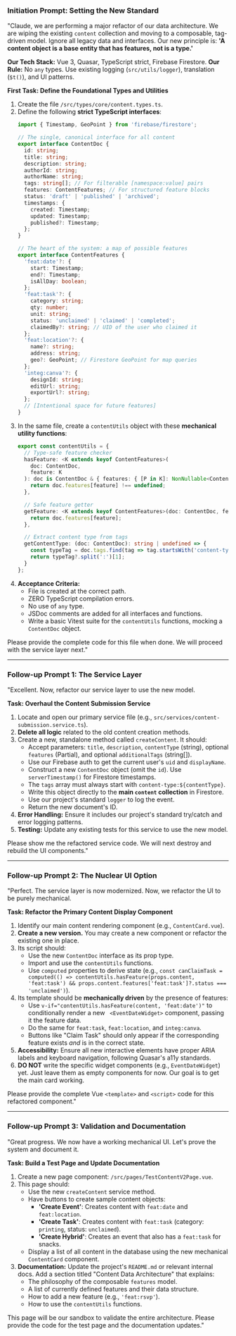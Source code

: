 ### **Initiation Prompt: Setting the New Standard**

"Claude, we are performing a major refactor of our data architecture. We are wiping the existing `content` collection and moving to a composable, tag-driven model. Ignore all legacy data and interfaces. Our new principle is: **'A content object is a base entity that has features, not is a type.'**

**Our Tech Stack:** Vue 3, Quasar, TypeScript strict, Firebase Firestore.
**Our Rule:** No `any` types. Use existing logging (`src/utils/logger`), translation (`$t()`), and UI patterns.

**First Task: Define the Foundational Types and Utilities**
1.  Create the file `/src/types/core/content.types.ts`.
2.  Define the following **strict TypeScript interfaces**:
    ```typescript
    import { Timestamp, GeoPoint } from 'firebase/firestore';

    // The single, canonical interface for all content
    export interface ContentDoc {
      id: string;
      title: string;
      description: string;
      authorId: string;
      authorName: string;
      tags: string[]; // For filterable [namespace:value] pairs
      features: ContentFeatures; // For structured feature blocks
      status: 'draft' | 'published' | 'archived';
      timestamps: {
        created: Timestamp;
        updated: Timestamp;
        published?: Timestamp;
      };
    }

    // The heart of the system: a map of possible features
    export interface ContentFeatures {
      'feat:date'?: {
        start: Timestamp;
        end?: Timestamp;
        isAllDay: boolean;
      };
      'feat:task'?: {
        category: string;
        qty: number;
        unit: string;
        status: 'unclaimed' | 'claimed' | 'completed';
        claimedBy?: string; // UID of the user who claimed it
      };
      'feat:location'?: {
        name?: string;
        address: string;
        geo?: GeoPoint; // Firestore GeoPoint for map queries
      };
      'integ:canva'?: {
        designId: string;
        editUrl: string;
        exportUrl?: string;
      };
      // [Intentional space for future features]
    }
    ```
3.  In the same file, create a `contentUtils` object with these **mechanical utility functions**:
    ```typescript
    export const contentUtils = {
      // Type-safe feature checker
      hasFeature: <K extends keyof ContentFeatures>(
        doc: ContentDoc,
        feature: K
      ): doc is ContentDoc & { features: { [P in K]: NonNullable<ContentFeatures[P]> } } => {
        return doc.features[feature] !== undefined;
      },

      // Safe feature getter
      getFeature: <K extends keyof ContentFeatures>(doc: ContentDoc, feature: K) => {
        return doc.features[feature];
      },

      // Extract content type from tags
      getContentType: (doc: ContentDoc): string | undefined => {
        const typeTag = doc.tags.find(tag => tag.startsWith('content-type:'));
        return typeTag?.split(':')[1];
      }
    };
    ```
4.  **Acceptance Criteria:**
    *   File is created at the correct path.
    *   ZERO TypeScript compilation errors.
    *   No use of `any` type.
    *   JSDoc comments are added for all interfaces and functions.
    *   Write a basic Vitest suite for the `contentUtils` functions, mocking a `ContentDoc` object.

Please provide the complete code for this file when done. We will proceed with the service layer next."

---

### **Follow-up Prompt 1: The Service Layer**

"Excellent. Now, refactor our service layer to use the new model.

**Task: Overhaul the Content Submission Service**
1.  Locate and open our primary service file (e.g., `src/services/content-submission.service.ts`).
2.  **Delete all logic** related to the old content creation methods.
3.  Create a new, standalone method called `createContent`. It should:
    *   Accept parameters: `title`, `description`, `contentType` (string), optional `features` (Partial<ContentFeatures>), and optional `additionalTags` (string[]).
    *   Use our Firebase auth to get the current user's `uid` and `displayName`.
    *   Construct a new `ContentDoc` object (omit the `id`). Use `serverTimestamp()` for Firestore timestamps.
    *   The `tags` array must always start with `content-type:${contentType}`.
    *   Write this object directly to the **main `content` collection** in Firestore.
    *   Use our project's standard `logger` to log the event.
    *   Return the new document's ID.
4.  **Error Handling:** Ensure it includes our project's standard try/catch and error logging patterns.
5.  **Testing:** Update any existing tests for this service to use the new model.

Please show me the refactored service code. We will next destroy and rebuild the UI components."

---

### **Follow-up Prompt 2: The Nuclear UI Option**

"Perfect. The service layer is now modernized. Now, we refactor the UI to be purely mechanical.

**Task: Refactor the Primary Content Display Component**
1.  Identify our main content rendering component (e.g., `ContentCard.vue`).
2.  **Create a new version.** You may create a new component or refactor the existing one in place.
3.  Its script should:
    *   Use the new `ContentDoc` interface as its prop type.
    *   Import and use the `contentUtils` functions.
    *   Use `computed` properties to derive state (e.g., `const canClaimTask = computed(() => contentUtils.hasFeature(props.content, 'feat:task') && props.content.features['feat:task']?.status === 'unclaimed')`).
4.  Its template should be **mechanically driven** by the presence of features:
    *   Use `v-if="contentUtils.hasFeature(content, 'feat:date')"` to conditionally render a new ` <EventDateWidget>` component, passing it the feature data.
    *   Do the same for `feat:task`, `feat:location`, and `integ:canva`.
    *   Buttons like "Claim Task" should only appear if the corresponding feature exists *and* is in the correct state.
5.  **Accessibility:** Ensure all new interactive elements have proper ARIA labels and keyboard navigation, following Quasar's a11y standards.
6.  **DO NOT** write the specific widget components (e.g., `EventDateWidget`) yet. Just leave them as empty components for now. Our goal is to get the main card working.

Please provide the complete Vue `<template>` and `<script>` code for this refactored component."

---

### **Follow-up Prompt 3: Validation and Documentation**

"Great progress. We now have a working mechanical UI. Let's prove the system and document it.

**Task: Build a Test Page and Update Documentation**
1.  Create a new page component: `/src/pages/TestContentV2Page.vue`.
2.  This page should:
    *   Use the new `createContent` service method.
    *   Have buttons to create sample content objects:
        *   **'Create Event'**: Creates content with `feat:date` and `feat:location`.
        *   **'Create Task'**: Creates content with `feat:task` (category: `printing`, status: `unclaimed`).
        *   **'Create Hybrid'**: Creates an event that also has a `feat:task` for snacks.
    *   Display a list of all content in the database using the new mechanical `ContentCard` component.
3.  **Documentation:** Update the project's `README.md` or relevant internal docs. Add a section titled "Content Data Architecture" that explains:
    *   The philosophy of the composable `features` model.
    *   A list of currently defined features and their data structure.
    *   How to add a new feature (e.g., `'feat:rsvp'`).
    *   How to use the `contentUtils` functions.

This page will be our sandbox to validate the entire architecture. Please provide the code for the test page and the documentation updates."